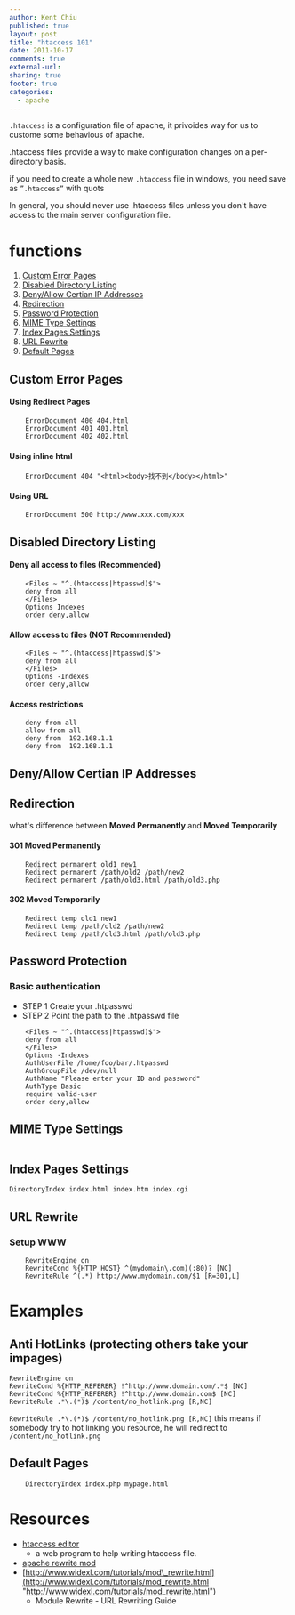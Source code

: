 ```yaml
---
author: Kent Chiu
published: true
layout: post
title: "htaccess 101"
date: 2011-10-17
comments: true
external-url:
sharing: true
footer: true
categories:
  - apache
---
```




`.htaccess` is a configuration file of apache, it privoides way for us
to custome some behavious of apache.

.htaccess files provide a way to make configuration changes on a
per-directory basis.

if you need to create a whole new `.htaccess` file in windows, you need
save as `”.htaccess”` with quots

In general, you should never use .htaccess files unless you don't have
access to the main server configuration file.

functions
=========

1.  [Custom Error Pages](#custom_error_pages "apache:htaceess_101")
2.  [Disabled Directory
    Listing](#disabled_directory_listing "apache:htaceess_101")
3.  [Deny/Allow Certian IP
    Addresses](#denyallow_certian_ip_addresses "apache:htaceess_101")
4.  [Redirection](#redirection "apache:htaceess_101")
5.  [Password Protection](#password_protection "apache:htaceess_101")
6.  [MIME Type Settings](#mime_type_settings "apache:htaceess_101")
7.  [Index Pages
    Settings](#index_pages_settings "apache:htaceess_101")
8.  [URL Rewrite](#url_rewrite "apache:htaceess_101")
9.  [Default Pages](#default_pages "apache:htaceess_101")

Custom Error Pages
------------------

#### Using Redirect Pages


```
    ErrorDocument 400 404.html
    ErrorDocument 401 401.html
    ErrorDocument 402 402.html
```

#### Using inline html


```
    ErrorDocument 404 "<html><body>找不到</body></html>"
```

#### Using URL


```
    ErrorDocument 500 http://www.xxx.com/xxx
```

Disabled Directory Listing
--------------------------

#### Deny all access to files (Recommended)


```
    <Files ~ "^.(htaccess|htpasswd)$">
    deny from all
    </Files>
    Options Indexes
    order deny,allow
```

#### Allow access to files (NOT Recommended)


```
    <Files ~ "^.(htaccess|htpasswd)$">
    deny from all
    </Files>
    Options -Indexes
    order deny,allow
```

#### Access restrictions


```
    deny from all
    allow from all
    deny from  192.168.1.1
    deny from  192.168.1.1
```

Deny/Allow Certian IP Addresses
-------------------------------

Redirection
-----------

what's difference between **Moved Permanently** and **Moved
Temporarily**

#### 301 Moved Permanently


```
    Redirect permanent old1 new1
    Redirect permanent /path/old2 /path/new2
    Redirect permanent /path/old3.html /path/old3.php
```

#### 302 Moved Temporarily


```
    Redirect temp old1 new1
    Redirect temp /path/old2 /path/new2
    Redirect temp /path/old3.html /path/old3.php
```

Password Protection
-------------------

### Basic authentication

-   STEP 1 Create your .htpasswd
-   STEP 2 Point the path to the .htpasswd file


```
    <Files ~ "^.(htaccess|htpasswd)$">
    deny from all
    </Files>
    Options -Indexes
    AuthUserFile /home/foo/bar/.htpasswd
    AuthGroupFile /dev/null
    AuthName "Please enter your ID and password"
    AuthType Basic
    require valid-user
    order deny,allow
```

MIME Type Settings
------------------

```
```

Index Pages Settings
--------------------

```
DirectoryIndex index.html index.htm index.cgi
```

URL Rewrite
-----------

### Setup WWW


```
    RewriteEngine on
    RewriteCond %{HTTP_HOST} ^(mydomain\.com)(:80)? [NC]
    RewriteRule ^(.*) http://www.mydomain.com/$1 [R=301,L]
```

Examples
========

Anti HotLinks (protecting others take your impages)
---------------------------------------------------

```
RewriteEngine on
RewriteCond %{HTTP_REFERER} !^http://www.domain.com/.*$ [NC]
RewriteCond %{HTTP_REFERER} !^http://www.domain.com$ [NC]
RewriteRule .*\.(*)$ /content/no_hotlink.png [R,NC]
```

`RewriteRule .*\.(*)$ /content/no_hotlink.png [R,NC]` this means if
somebody try to hot linking you resource, he will redirect to
`/content/no_hotlink.png`

Default Pages
-------------


```
    DirectoryIndex index.php mypage.html
```

Resources
=========

-   [htaccess
    editor](http://www.htaccesseditor.com/tc.shtml "http://www.htaccesseditor.com/tc.shtml")
    - a web program to help writing htaccess file.
-   [apache rewrite
    mod](http://httpd.apache.org/docs/2.2/rewrite/ "http://httpd.apache.org/docs/2.2/rewrite/")
-   [http://www.widexl.com/tutorials/mod\_rewrite.html](http://www.widexl.com/tutorials/mod_rewrite.html "http://www.widexl.com/tutorials/mod_rewrite.html")
    - Module Rewrite - URL Rewriting Guide

